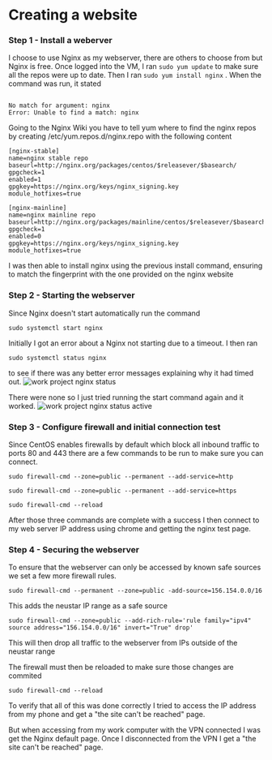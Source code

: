 
# Creating a website

### Step 1 - Install a weberver
I choose to use Nginx as my webserver, there are others to choose from but Nginx is free.  Once logged into the VM, I ran `sudo yum update`  to make sure all the repos were up to date.  Then I ran `sudo yum install nginx` .  When the command was run, it stated

```

No match for argument: nginx
Error: Unable to find a match: nginx

```

Going to the Nginx Wiki you have to tell yum where to find the nginx repos by creating /etc/yum.repos.d/nginx.repo with the following content
	
	[nginx-stable]
	name=nginx stable repo
	baseurl=http://nginx.org/packages/centos/$releasever/$basearch/
	gpgcheck=1
	enabled=1
	gpgkey=https://nginx.org/keys/nginx_signing.key
	module_hotfixes=true
	
	[nginx-mainline]
	name=nginx mainline repo
	baseurl=http://nginx.org/packages/mainline/centos/$releasever/$basearch/
	gpgcheck=1
	enabled=0
	gpgkey=https://nginx.org/keys/nginx_signing.key
	module_hotfixes=true

I was then able to install nginx using the previous install command, ensuring to match the fingerprint with the one provided on the nginx website

### Step 2 - Starting the webserver

Since Nginx doesn't start automatically run the command 

`sudo systemctl start nginx`

Initially I got an error about a Nginx not starting due to a timeout. I then ran

`sudo systemctl status nginx` 

to see if there was any better error messages explaining why it had timed out.
![work project nginx status](https://user-images.githubusercontent.com/87891944/184750092-d81f0cb0-9ec2-4933-a4f2-cdf704d2bd69.PNG)

There were none so I just tried running the start command again and it worked. 
![work project nginx status active](https://user-images.githubusercontent.com/87891944/184750417-472b46ab-9345-4274-9ed1-f1c64bb0df67.PNG)



### Step 3 - Configure firewall and initial connection test

Since CentOS enables firewalls by default which block all inbound traffic to ports 80 and 443 there are a few commands to be run to make sure you can connect.

`sudo firewall-cmd --zone=public --permanent --add-service=http`

`sudo firewall-cmd --zone=public --permanent --add-service=https`

`sudo firewall-cmd --reload`

After those three commands are complete with a success I then connect to my web server IP address using chrome and getting the nginx test page.

### Step 4 - Securing the webserver

To ensure that the webserver can only be accessed by known safe sources we set a few more firewall rules.

`sudo firewall-cmd --permanent --zone=public -add-source=156.154.0.0/16`

This adds the neustar IP range as a safe source

`sudo firewall-cmd --zone=public --add-rich-rule='rule family="ipv4" source address="156.154.0.0/16" invert="True" drop'`

This will then drop all traffic to the webserver from IPs outside of the neustar range

The firewall must then be reloaded to make sure those changes are commited

`sudo firewall-cmd --reload`


To verify that all of this was done correctly I tried to access the IP address from my phone and get a "the site can't be reached" page.

But when accessing from my work computer with the VPN connected I was get the Nginx default page.  Once I disconnected from the VPN I get a "the site can't be reached" page.
